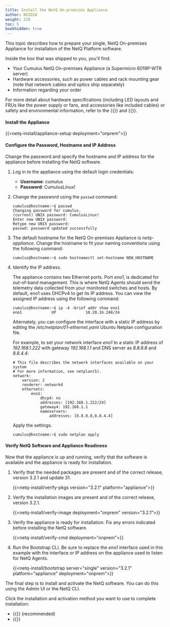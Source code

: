```yaml
---
title: Install the NetQ On-premises Appliance
author: NVIDIA
weight: 229
toc: 5
bookhidden: true
---
```

This topic describes how to prepare your single, NetQ On-premises Appliance for installation of the NetQ Platform software.

Inside the box that was shipped to you, you'll find:

- Your Cumulus NetQ On-premises Appliance (a Supermicro 6019P-WTR server)
- Hardware accessories, such as power cables and rack mounting gear (note that network cables and optics ship separately)
- Information regarding your order

For more detail about hardware specifications (including LED layouts and FRUs like the power supply or fans, and accessories like included cables) or safety and environmental information, refer to the {{<exlink url="https://www.supermicro.com/manuals/superserver/1U/MNL-1943.pdf" text="user manual">}} and {{<exlink url="https://www.supermicro.com/QuickRefs/superserver/1U/QRG-1943.pdf" text="quick reference guide">}}.

#### Install the Appliance

{{<netq-install/appliance-setup deployment="onprem">}}

#### Configure the Password, Hostname and IP Address

Change the password and specify the hostname and IP address for the appliance before installing the NetQ software.

1. Log in to the appliance using the default login credentials:

    - **Username**: cumulus
    - **Password**: CumulusLinux!

2. Change the password using the `passwd` command:

    ```
    cumulus@hostname:~$ passwd
    Changing password for cumulus.
    (current) UNIX password: CumulusLinux!
    Enter new UNIX password:
    Retype new UNIX password:
    passwd: password updated successfully
    ```

3. The default hostname for the NetQ On-premises Appliance is *netq-appliance*. Change the hostname to fit your naming conventions using the following command:

    ```
    cumulus@hostname:~$ sudo hostnamectl set-hostname NEW_HOSTNAME
    ```

4. Identify the IP address.

    The appliance contains two Ethernet ports. Port *eno1*, is dedicated for out-of-band management. This is where NetQ Agents should send the telemetry data collected from your monitored switches and hosts. By default, eno1 uses DHCPv4 to get its IP address. You can view the assigned IP address using the following command:

    ```
    cumulus@hostname:~$ ip -4 -brief addr show eno1
    eno1             UP             10.20.16.248/24
    ```

    Alternately, you can configure the interface with a static IP address by editing the */etc/netplan/01-ethernet.yaml* Ubuntu Netplan configuration file.

    For example, to set your network interface *eno1* to a static IP address of *192.168.1.222* with gateway *192.168.1.1* and DNS server as *8.8.8.8* and *8.8.4.4*:

    ```
    # This file describes the network interfaces available on your system
    # For more information, see netplan(5).
    network:
        version: 2
        renderer: networkd
        ethernets:
            eno1:
                dhcp4: no
                addresses: [192.168.1.222/24]
                gateway4: 192.168.1.1
                nameservers:
                    addresses: [8.8.8.8,8.8.4.4]
    ```

    Apply the settings.

    ```
    cumulus@hostname:~$ sudo netplan apply
    ```

#### Verify NetQ Software and Appliance Readiness

Now that the appliance is up and running, verify that the software is available and the appliance is ready for installation.

1. Verify that the needed packages are present and of the correct release, version 3.2.1 and update 31.

    {{<netq-install/verify-pkgs version="3.2.1" platform="appliance">}}

2. Verify the installation images are present and of the correct release, version 3.2.1.

    {{<netq-install/verify-image deployment="onprem" version="3.2.1">}}

3. Verify the appliance is ready for installation. Fix any errors indicated before installing the NetQ software.

    {{<netq-install/verify-cmd deployment="onprem">}}

4. Run the Bootstrap CLI. Be sure to replace the *eno1* interface used in this example with the interface or IP address on the appliance used to listen for NetQ Agents.

    {{<netq-install/bootstrap server="single" version="3.2.1" platform="appliance" deployment="onprem">}}

The final step is to install and activate the NetQ software.  You can do this using the Admin UI or the NetQ CLI.

Click the installation and activation method you want to use to complete installation:

- {{<link title="Install NetQ Using the Admin UI" text="Use the Admin UI">}} (recommended)
- {{<link title="Install NetQ Using the CLI" text="Use the CLI">}}